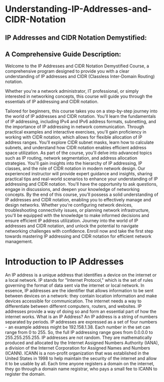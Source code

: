 # Understanding-IP-Addresses-and-CIDR-Notation

## IP Addresses and CIDR Notation Demystified: 

## A Comprehensive Guide Description: 

Welcome to the IP Addresses and CIDR Notation Demystified Course, a comprehensive program designed to provide you with a clear understanding of IP addresses and CIDR (Classless Inter-Domain Routing) notation. 

Whether you're a network administrator, IT professional, or simply interested in networking concepts, this course will guide you through the essentials of IP addressing and CIDR notation. 

Tailored for beginners, this course takes you on a step-by-step journey into the world of IP addresses and CIDR notation. You'll learn the fundamentals of IP addressing, including IPv4 and IPv6 address formats, subnetting, and the importance of IP addressing in network communication.
Through practical examples and interactive exercises, you'll gain proficiency in working with CIDR notation, which allows for flexible allocation of IP address ranges. You'll explore CIDR subnet masks, learn how to calculate subnets, and understand how CIDR notation enables efficient address space utilization. As part of the course, you'll delve into advanced topics such as IP routing, network segmentation, and address allocation strategies. You'll gain insights into the hierarchy of IP addressing, IP classes, and the role of CIDR notation in modern network design. Our experienced instructor will provide expert guidance and insights, sharing practical tips and real-world scenarios to enhance your understanding of IP addressing and CIDR notation. You'll have the opportunity to ask questions, engage in discussions, and deepen your knowledge of networking concepts.
By the end of this course, you'll possess a solid understanding of IP addresses and CIDR notation, enabling you to effectively manage and design networks. Whether you're configuring network devices, troubleshooting connectivity issues, or planning network infrastructure, you'll be equipped with the knowledge to make informed decisions and ensure efficient IP address utilization. Journey into the world of IP addresses and CIDR notation, and unlock the potential to navigate networking challenges with confidence. Enroll now and take the first step towards mastering IP addressing and CIDR notation for efficient network management.

# Introduction to IP Addresses

An IP address is a unique address that identifies a device on the internet or a local network. IP stands for "Internet Protocol," which is the set of rules governing the format of data sent via the internet or local network. In essence, IP addresses are the identifier that allows information to be sent between devices on a network: they contain location information and make devices accessible for communication. The internet needs a way to differentiate between different computers, routers, and websites. IP addresses provide a way of doing so and form an essential part of how the internet works.
What is an IP Address?
An IP address is a string of numbers separated by periods. IP addresses are expressed as a set of four numbers - an example address might be 192.158.1.38. Each number in the set can range from 0 to 255. So, the full IP addressing range goes from 0.0.0.0 to 255.255.255.255. IP addresses are not random. They are mathematically produced and allocated by the Internet Assigned Numbers Authority (IANA), a division of the Internet Corporation for Assigned Names and Numbers (ICANN). ICANN is a non-profit organization that was established in the United States in 1998 to help maintain the security of the internet and allow it to be usable by all. Each time anyone registers a domain on the internet, they go through a domain name registrar, who pays a small fee to ICANN to register the domain.



